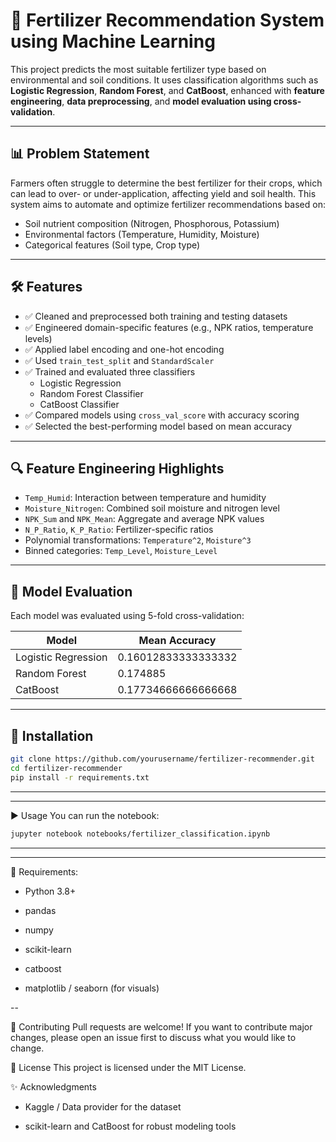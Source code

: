 # 🌾 Fertilizer Recommendation System using Machine Learning

This project predicts the most suitable fertilizer type based on environmental and soil conditions. It uses classification algorithms such as **Logistic Regression**, **Random Forest**, and **CatBoost**, enhanced with **feature engineering**, **data preprocessing**, and **model evaluation using cross-validation**.

---

## 📊 Problem Statement

Farmers often struggle to determine the best fertilizer for their crops, which can lead to over- or under-application, affecting yield and soil health. This system aims to automate and optimize fertilizer recommendations based on:

- Soil nutrient composition (Nitrogen, Phosphorous, Potassium)
- Environmental factors (Temperature, Humidity, Moisture)
- Categorical features (Soil type, Crop type)

---



## 🛠️ Features

- ✅ Cleaned and preprocessed both training and testing datasets
- ✅ Engineered domain-specific features (e.g., NPK ratios, temperature levels)
- ✅ Applied label encoding and one-hot encoding
- ✅ Used `train_test_split` and `StandardScaler`
- ✅ Trained and evaluated three classifiers
  - Logistic Regression
  - Random Forest Classifier
  - CatBoost Classifier
- ✅ Compared models using `cross_val_score` with accuracy scoring
- ✅ Selected the best-performing model based on mean accuracy

---

## 🔍 Feature Engineering Highlights

- `Temp_Humid`: Interaction between temperature and humidity
- `Moisture_Nitrogen`: Combined soil moisture and nitrogen level
- `NPK_Sum` and `NPK_Mean`: Aggregate and average NPK values
- `N_P_Ratio`, `K_P_Ratio`: Fertilizer-specific ratios
- Polynomial transformations: `Temperature^2`, `Moisture^3`
- Binned categories: `Temp_Level`, `Moisture_Level`

---

## 🧠 Model Evaluation

Each model was evaluated using 5-fold cross-validation:

| Model                | Mean Accuracy      |
|---------------------|---------------------|
| Logistic Regression | 0.16012833333333332 |
| Random Forest       | 0.174885            |
| CatBoost            | 0.17734666666666668 |


---

## 🔧 Installation

```bash
git clone https://github.com/yourusername/fertilizer-recommender.git
cd fertilizer-recommender
pip install -r requirements.txt
```

---


---
▶️ Usage
You can run the notebook:

```bash
jupyter notebook notebooks/fertilizer_classification.ipynb
```

---


---
📌 Requirements:
- Python 3.8+

- pandas

- numpy

- scikit-learn

- catboost

- matplotlib / seaborn (for visuals)

--

🤝 Contributing
Pull requests are welcome! If you want to contribute major changes, please open an issue first to discuss what you would like to change.

📜 License
This project is licensed under the MIT License.

✨ Acknowledgments
- Kaggle / Data provider for the dataset

- scikit-learn and CatBoost for robust modeling tools

